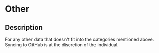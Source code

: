 # Other

## Description

For any other data that doesn't fit into the categories mentioned above. <br>
Syncing to GitHub is at the discretion of the individual.

